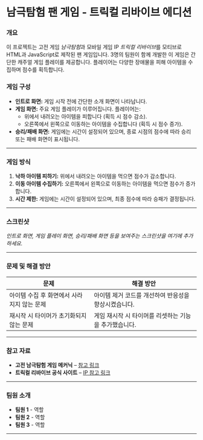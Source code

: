 # 남극탐험 팬 게임 - 트릭컬 리바이브 에디션

### 개요
이 프로젝트는 고전 게임 *남극탐험*과 모바일 게임 IP *트릭컬 리바이브*를 모티브로 HTML과 JavaScript로 제작된 팬 게임입니다. 3명의 팀원이 함께 개발한 이 게임은 간단한 캐주얼 게임 플레이를 제공합니다. 플레이어는 다양한 장애물을 피해 아이템을 수집하며 점수를 획득합니다.

### 게임 구성
- **인트로 화면:** 게임 시작 전에 간단한 소개 화면이 나타납니다.
- **게임 화면:** 주요 게임 플레이가 이루어집니다. 플레이어는:
  - 위에서 내려오는 아이템을 피합니다 (획득 시 점수 감소).
  - 오른쪽에서 왼쪽으로 이동하는 아이템을 수집합니다 (획득 시 점수 증가).
- **승리/패배 화면:** 게임에는 시간이 설정되어 있으며, 종료 시점의 점수에 따라 승리 또는 패배 화면이 표시됩니다.

---

### 게임 방식
1. **낙하 아이템 피하기:** 위에서 내려오는 아이템을 먹으면 점수가 감소합니다.
2. **이동 아이템 수집하기:** 오른쪽에서 왼쪽으로 이동하는 아이템을 먹으면 점수가 증가합니다.
3. **시간 제한:** 게임에는 시간이 설정되어 있으며, 최종 점수에 따라 승패가 결정됩니다.

---

### 스크린샷
_인트로 화면, 게임 플레이 화면, 승리/패배 화면 등을 보여주는 스크린샷을 여기에 추가하세요._

---

### 문제 및 해결 방안
| 문제 | 해결 방안 |
|------|----------|
| 아이템 수집 후 화면에서 사라지지 않는 문제 | 아이템 제거 코드를 개선하여 반응성을 향상시켰습니다. |
| 재시작 시 타이머가 초기화되지 않는 문제 | 게임 재시작 시 타이머를 리셋하는 기능을 추가했습니다. |

---

### 참고 자료
- **고전 남극탐험 게임 메커닉** – [참고 링크](#)
- **트릭컬 리바이브 공식 사이트** – [IP 참고 링크](#)

---

### 팀원 소개
- **팀원 1** - 역할
- **팀원 2** - 역할
- **팀원 3** - 역할

---
